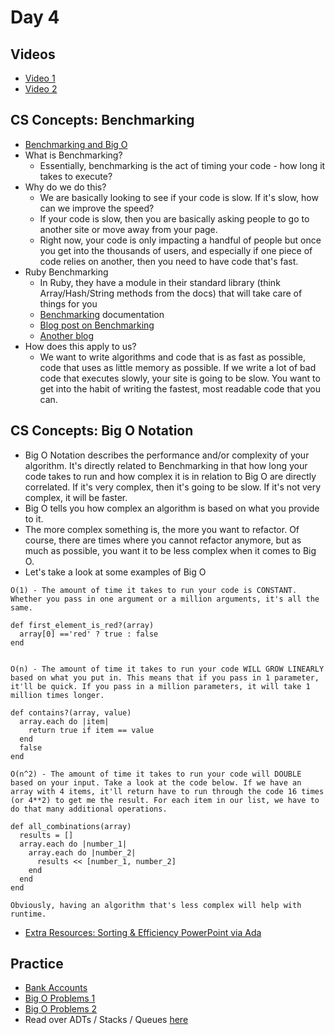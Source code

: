 Day 4
======================
Videos
------
* [Video 1](https://vimeo.com/221757591)
* [Video 2](https://vimeo.com/221766767)

CS Concepts: Benchmarking
------------------------------
* [Benchmarking and Big O](https://vimeo.com/204237961)
* What is Benchmarking?
  * Essentially, benchmarking is the act of timing your code - how long it takes to execute?
* Why do we do this?
  * We are basically looking to see if your code is slow. If it's slow, how can we improve the speed?
  * If your code is slow, then you are basically asking people to go to another site or move away from your page.
  * Right now, your code is only impacting a handful of people but once you get into the thousands of users, and especially if one piece of code relies on another, then you need to have code that's fast.
* Ruby Benchmarking
  * In Ruby, they have a module in their standard library (think Array/Hash/String methods from the docs) that will take care of things for you
  * [Benchmarking](https://ruby-doc.org/stdlib-2.4.0/libdoc/benchmark/rdoc/Benchmark.html) documentation
  * [Blog post on Benchmarking](http://rubylearning.com/blog/2013/06/19/how-do-i-benchmark-ruby-code/)
  * [Another blog](http://mitrev.net/ruby/2015/08/28/benchmarking-ruby/)
* How does this apply to us?
  * We want to write algorithms and code that is as fast as possible, code that uses as little memory as possible. If we write a lot of bad code that executes slowly, your site is going to be slow. You want to get into the habit of writing the fastest, most readable code that you can.

CS Concepts: Big O Notation
--------------------------------
* Big O Notation describes the performance and/or complexity of your algorithm. It's directly related to Benchmarking in that how long your code takes to run and how complex it is in relation to Big O are directly correlated. If it's very complex, then it's going to be slow. If it's not very complex, it will be faster.
* Big O tells you how complex an algorithm is based on what you provide to it.
* The more complex something is, the more you want to refactor. Of course, there are times where you cannot refactor anymore, but as much as possible, you want it to be less complex when it comes to Big O.
* Let's take a look at some examples of Big O
```
O(1) - The amount of time it takes to run your code is CONSTANT. Whether you pass in one argument or a million arguments, it's all the same.

def first_element_is_red?(array)
  array[0] =='red' ? true : false
end


O(n) - The amount of time it takes to run your code WILL GROW LINEARLY based on what you put in. This means that if you pass in 1 parameter, it'll be quick. If you pass in a million parameters, it will take 1 million times longer.

def contains?(array, value)
  array.each do |item|
    return true if item == value
  end
  false
end

O(n^2) - The amount of time it takes to run your code will DOUBLE based on your input. Take a look at the code below. If we have an array with 4 items, it'll return have to run through the code 16 times (or 4**2) to get me the result. For each item in our list, we have to do that many additional operations.

def all_combinations(array)
  results = []
  array.each do |number_1|
    array.each do |number_2|
      results << [number_1, number_2]
    end
  end
end

Obviously, having an algorithm that's less complex will help with runtime.
```
* [Extra Resources: Sorting & Efficiency PowerPoint via Ada](https://docs.google.com/presentation/d/1elJdFGo1ZcEI8rcmWgbSUFS33b-DoB2z_cA1yRaM1ec/edit#slide=id.ga34e6770f_0_81)


Practice
--------
* [Bank Accounts](https://github.com/codeplatoon/bank-accounts)
* [Big O Problems 1](https://github.com/CodePlatoon/big-o)
* [Big O Problems 2](https://github.com/CodePlatoon/big-o-2)
* Read over ADTs / Stacks / Queues [here](https://github.com/Ada-Developers-Academy/textbook-curriculum/blob/master/04-cs-fundamentals/classroom/02-ADTs-Stacks-Queues.md)
